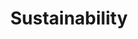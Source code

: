 ---
layout: posts_by_category
categories: sustainability
title: Sustainability
permalink: /category/sustainability
---